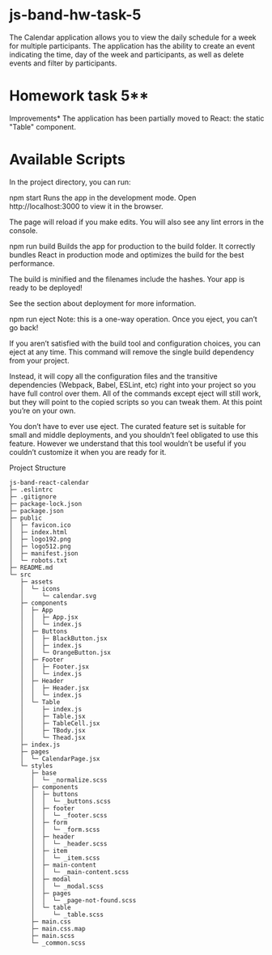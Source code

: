 # js-band-hw-task-5

The Calendar application allows you to view the daily schedule for a week for multiple participants. The application has the ability to create an event indicating the time, day of the week and participants, as well as delete events and filter by participants.

# Homework task 5**

Improvements* The application has been partially moved to React: the static "Table" component.

# Available Scripts
In the project directory, you can run:

npm start
Runs the app in the development mode.
Open http://localhost:3000 to view it in the browser.

The page will reload if you make edits.
You will also see any lint errors in the console.

npm run build
Builds the app for production to the build folder.
It correctly bundles React in production mode and optimizes the build for the best performance.

The build is minified and the filenames include the hashes.
Your app is ready to be deployed!

See the section about deployment for more information.

npm run eject
Note: this is a one-way operation. Once you eject, you can’t go back!

If you aren’t satisfied with the build tool and configuration choices, you can eject at any time. This command will remove the single build dependency from your project.

Instead, it will copy all the configuration files and the transitive dependencies (Webpack, Babel, ESLint, etc) right into your project so you have full control over them. All of the commands except eject will still work, but they will point to the copied scripts so you can tweak them. At this point you’re on your own.

You don’t have to ever use eject. The curated feature set is suitable for small and middle deployments, and you shouldn’t feel obligated to use this feature. However we understand that this tool wouldn’t be useful if you couldn’t customize it when you are ready for it.

Project Structure

```
js-band-react-calendar
├─ .eslintrc
├─ .gitignore
├─ package-lock.json
├─ package.json
├─ public
│  ├─ favicon.ico
│  ├─ index.html
│  ├─ logo192.png
│  ├─ logo512.png
│  ├─ manifest.json
│  └─ robots.txt
├─ README.md
└─ src
   ├─ assets
   │  └─ icons
   │     └─ calendar.svg
   ├─ components
   │  ├─ App
   │  │  ├─ App.jsx
   │  │  └─ index.js
   │  ├─ Buttons
   │  │  ├─ BlackButton.jsx
   │  │  ├─ index.js
   │  │  └─ OrangeButton.jsx
   │  ├─ Footer
   │  │  ├─ Footer.jsx
   │  │  └─ index.js
   │  ├─ Header
   │  │  ├─ Header.jsx
   │  │  └─ index.js
   │  └─ Table
   │     ├─ index.js
   │     ├─ Table.jsx
   │     ├─ TableCell.jsx
   │     ├─ TBody.jsx
   │     └─ Thead.jsx
   ├─ index.js
   ├─ pages
   │  └─ CalendarPage.jsx
   └─ styles
      ├─ base
      │  └─ _normalize.scss
      ├─ components
      │  ├─ buttons
      │  │  └─ _buttons.scss
      │  ├─ footer
      │  │  └─ _footer.scss
      │  ├─ form
      │  │  └─ _form.scss
      │  ├─ header
      │  │  └─ _header.scss
      │  ├─ item
      │  │  └─ _item.scss
      │  ├─ main-content
      │  │  └─ _main-content.scss
      │  ├─ modal
      │  │  └─ _modal.scss
      │  ├─ pages
      │  │  └─ _page-not-found.scss
      │  └─ table
      │     └─ _table.scss
      ├─ main.css
      ├─ main.css.map
      ├─ main.scss
      └─ _common.scss

```